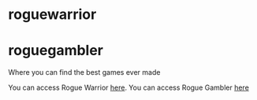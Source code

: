 # roguewarrior
# roguegambler
Where you can find the best games ever made

You can access Rogue Warrior [here](https://studio.code.org/projects/applab/91vrstWp2wSu8euzFGsgo4TZB6gabi4hrX8IFYCrsGY).
You can access Rogue Gambler [here](https://studio.code.org/projects/applab/m8mpvgEO5lucd0PyOuD4DeGibxozz6lbXjxcTy9610Y)
